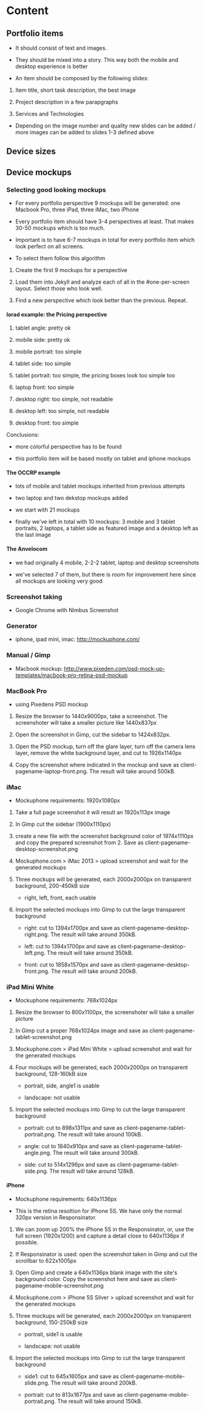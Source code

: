 # Content


## Portfolio items

- It should consist of text and images. 

- They should be mixed into a story. This way both the mobile and desktop experience is better

- An item should be composed by the following slides:

1. Item title, short task description, the best image

2. Project description in a few parapgraphs

3. Services and Technologies

- Depending on the image number and quality new slides can be added / more images can be added to slides 1-3 defined above


## Device sizes



## Device mockups


### Selecting good looking mockups

- For every portfolio perspective 9 mockups will be generated: one Macbook Pro, three iPad, three iMac, two iPhone

- Every portfolio item should have 3-4 perspectives at least. That makes 30-50 mockups which is too much.

- Important is to have 6-7 mockups in total for every portfolio item which look perfect on all screens.

- To select them follow this algorithm

1. Create the first 9 mockups for a perspective

2. Load them into Jekyll and analyze each of all in the #one-per-screen layout. Select those who look well.

3. Find a new perspective which look better than the previous. Repeat.


#### Iorad example: the Pricing perspective

1. tablet angle: pretty ok

2. mobile side: pretty ok

3. mobile portrait: too simple

4. tablet side: too simple

5. tablet portrait: too simple, the pricing boxes look too simple too

6. laptop front: too simple

7. desktop right: too simple, not readable

8. desktop left: too simple, not readable

9. desktop front: too simple

Conclusions: 

- more colorful perspective has to be found

- this portfolio item will be based mostly on tablet and iphone mockups


#### The OCCRP example

- lots of mobile and tablet mockups inherited from previous attempts

- two laptop and two dekstop mockups added

- we start with 21 mockups

- finally we've left in total with 10 mockups: 3 mobile and 3 tablet portraits, 2 laptops, a tablet side as featured image and a desktop left as the last image


#### The Anvelocom

- we had originally 4 mobile, 2-2-2 tablet, laptop and desktop screenshots

- we've selected 7 of them, but there is room for improvement here since all mockups are looking very good



### Screenshot taking

- Google Chrome with Nimbus Screenshot

### Generator

- iphone, ipad mini, imac: http://mockuphone.com/	

### Manual / Gimp

- Macbook mockup: http://www.pixeden.com/psd-mock-up-templates/macbook-pro-retina-psd-mockup


### MacBook Pro

- using Pixedens PSD mockup

1. Resize the browser to 1440x9000px, take a screenshot. The screenshoter will take a smaller picture like 1440x837px

2. Open the screenshot in Gimp, cut the sidebar to 1424x832px.

3. Open the PSD mockup, turn off the glare layer, turn off the camera lens layer, remove the white background layer, and cut to 1926x1140px

4. Copy the screenshot where indicated in the mockup and save as client-pagename-laptop-front.png. The result will take around 500kB. 


### iMac

- Mockuphone requirements: 1920x1080px

1. Take a full page screenshot it will result an 1920x113px image

2. In Gimp cut the sidebar (1900x1110px) 

3. create a new file with the screenshot background color of 1974x1110px and copy the prepared screenshot from 2. Save as client-pagename-desktop-screenshot.png

4. Mockuphone.com > iMac 2013 > upload screenshot and wait for the generated mockups

5. Three mockups will be generated, each 2000x2000px on transparent background, 200-450kB size
	
	- right, left, front, each usable

6. Import the selected mockups into Gimp to cut the large transparent background

	- right: cut to 1394x1700px and save as client-pagename-desktop-right.png. The result will take around 350kB. 
	
	- left: cut to 1394x1700px and save as client-pagename-desktop-left.png. The result will take around 350kB. 

	- front: cut to 1858x1570px and save as client-pagename-desktop-front.png. The result will take around 200kB. 

### iPad Mini White

- Mockuphone requirements: 768x1024px

1. Resize the browser to 800x1100px, the screenshoter will take a smaller picture

2. In Gimp cut a proper 768x1024px image and save as client-pagename-tablet-screenshot.png

3. Mockuphone.com > iPad Mini White > upload screenshot and wait for the generated mockups

4. Four mockups will be generated, each 2000x2000px on transparent background, 128-160kB size

	- portrait, side, angle1 is usable
	
	- landscape: not usable

5. Import the selected mockups into Gimp to cut the large transparent background

	- portrait: cut to 898x1311px and save as client-pagename-tablet-portrait.png. The result will take around 100kB. 

	- angle: cut to 1840x910px and save as client-pagename-tablet-angle.png. The result will take around 300kB. 

	- side: cut to 514x1296px and save as client-pagename-tablet-side.png. The result will take around 128kB. 

#### iPhone

- Mockuphone requirements: 640x1136px

- This is the retina resoltion for iPhone 5S. We have only the normal 320px version in Responsinator.

1. We can zoom up 200% the iPhone 5S in the Responsinator, or, use the full screen (1920x1200) and capture a detail close to 640x1136px if possible.

2. If Responsinator is used: open the screenshot taken in Gimp and cut the scrollbar to 622x1005px

3. Open Gimp and create a 640x1136px blank image with the site's background color. Copy the screenshot here and save as client-pagename-mobile-screenshot.png

3. Mockuphone.com > iPhone 5S Silver > upload screenshot and wait for the generated mockups

4. Three mockups will be generated, each 2000x2000px on transparent background, 150-250kB size

	- portrait, side1 is usable
	
	- landscape: not usable

5. Import the selected mockups into Gimp to cut the large transparent background

	- side1: cut to 645x1605px and save as client-pagename-mobile-slide.png. The result will take around 200kB.

	- portrait: cut to 813x1677px and save as client-pagename-mobile-portrait.png. The result will take around 150kB.
 
 
